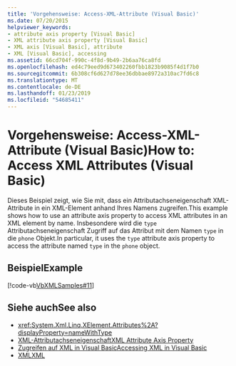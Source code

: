 ```yaml
---
title: 'Vorgehensweise: Access-XML-Attribute (Visual Basic)'
ms.date: 07/20/2015
helpviewer_keywords:
- attribute axis property [Visual Basic]
- XML attribute axis property [Visual Basic]
- XML axis [Visual Basic], attribute
- XML [Visual Basic], accessing
ms.assetid: 66cd704f-990c-4f8d-9b49-2b6aa76ca8fd
ms.openlocfilehash: ed4c79eed9d673402260fbb1823b9085f4d1f7b0
ms.sourcegitcommit: 6b308cf6d627d78ee36dbbae8972a310ac7fd6c8
ms.translationtype: MT
ms.contentlocale: de-DE
ms.lasthandoff: 01/23/2019
ms.locfileid: "54685411"
---
```

# <a name="how-to-access-xml-attributes-visual-basic"></a><span data-ttu-id="7fe5e-102">Vorgehensweise: Access-XML-Attribute (Visual Basic)</span><span class="sxs-lookup"><span data-stu-id="7fe5e-102">How to: Access XML Attributes (Visual Basic)</span></span>
<span data-ttu-id="7fe5e-103">Dieses Beispiel zeigt, wie Sie mit, dass ein Attributachseneigenschaft XML-Attribute in ein XML-Element anhand Ihres Namens zugreifen.</span><span class="sxs-lookup"><span data-stu-id="7fe5e-103">This example shows how to use an attribute axis property to access XML attributes in an XML element by name.</span></span> <span data-ttu-id="7fe5e-104">Insbesondere wird die `type` Attributachseneigenschaft Zugriff auf das Attribut mit dem Namen `type` in die `phone` Objekt.</span><span class="sxs-lookup"><span data-stu-id="7fe5e-104">In particular, it uses the `type` attribute axis property to access the attribute named `type` in the `phone` object.</span></span>  
  
## <a name="example"></a><span data-ttu-id="7fe5e-105">Beispiel</span><span class="sxs-lookup"><span data-stu-id="7fe5e-105">Example</span></span>  
 [!code-vb[VbXMLSamples#11](../../../../visual-basic/language-reference/operators/codesnippet/VisualBasic/how-to-access-xml-attributes_1.vb)]  
  
## <a name="see-also"></a><span data-ttu-id="7fe5e-106">Siehe auch</span><span class="sxs-lookup"><span data-stu-id="7fe5e-106">See also</span></span>
- <xref:System.Xml.Linq.XElement.Attributes%2A?displayProperty=nameWithType>
- [<span data-ttu-id="7fe5e-107">XML-Attributachseneigenschaft</span><span class="sxs-lookup"><span data-stu-id="7fe5e-107">XML Attribute Axis Property</span></span>](../../../../visual-basic/language-reference/xml-axis/xml-attribute-axis-property.md)
- [<span data-ttu-id="7fe5e-108">Zugreifen auf XML in Visual Basic</span><span class="sxs-lookup"><span data-stu-id="7fe5e-108">Accessing XML in Visual Basic</span></span>](../../../../visual-basic/programming-guide/language-features/xml/accessing-xml.md)
- [<span data-ttu-id="7fe5e-109">XML</span><span class="sxs-lookup"><span data-stu-id="7fe5e-109">XML</span></span>](../../../../visual-basic/programming-guide/language-features/xml/index.md)
